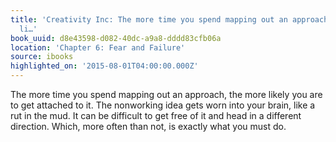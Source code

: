 ```yaml
---
title: 'Creativity Inc: The more time you spend mapping out an approach, the more
  li…'
book_uuid: d8e43598-d082-40dc-a9a8-dddd83cfb06a
location: 'Chapter 6: Fear and Failure'
source: ibooks
highlighted_on: '2015-08-01T04:00:00.000Z'
---
```


The more time you spend mapping out an approach, the more likely you are to get attached to it. The nonworking idea gets worn into your brain, like a rut in the mud. It can be difficult to get free of it and head in a different direction. Which, more often than not, is exactly what you must do.